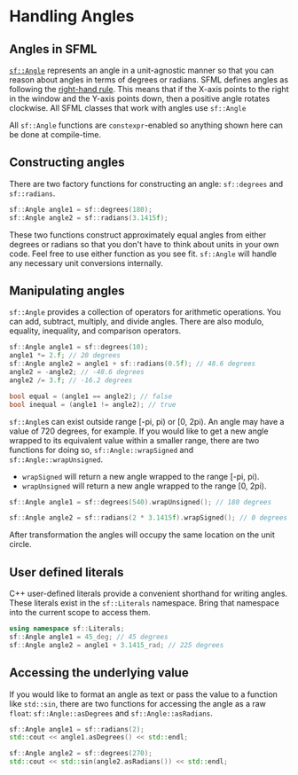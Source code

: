 # Handling Angles

## Angles in SFML

[`sf::Angle`](https://www.sfml-dev.org/todo/angle.php "sf::Angle documentation") represents an angle in a unit-agnostic manner so that you can reason about angles in terms of degrees or radians.
SFML defines angles as following the [right-hand rule](https://en.wikipedia.org/wiki/Right-hand_rule).
This means that if the X-axis points to the right in the window and the Y-axis points down, then a positive angle rotates clockwise.
All SFML classes that work with angles use `sf::Angle`

All `sf::Angle` functions are `constexpr`-enabled so anything shown here can be done at compile-time.

## Constructing angles

There are two factory functions for constructing an angle: `sf::degrees` and `sf::radians`.

```cpp
sf::Angle angle1 = sf::degrees(180);
sf::Angle angle2 = sf::radians(3.1415f);
```

These two functions construct approximately equal angles from either degrees or radians so that you don't have to think about units in your own code.
Feel free to use either function as you see fit.
`sf::Angle` will handle any necessary unit conversions internally.

## Manipulating angles

`sf::Angle` provides a collection of operators for arithmetic operations.
You can add, subtract, multiply, and divide angles.
There are also modulo, equality, inequality, and comparison operators.

```cpp
sf::Angle angle1 = sf::degrees(10);
angle1 *= 2.f; // 20 degrees
sf::Angle angle2 = angle1 + sf::radians(0.5f); // 48.6 degrees
angle2 = -angle2; // -48.6 degrees
angle2 /= 3.f; // -16.2 degrees

bool equal = (angle1 == angle2); // false
bool inequal = (angle1 != angle2); // true
```

`sf::Angle`s can exist outside range [-pi, pi) or [0, 2pi).
An angle may have a value of 720 degrees, for example.
If you would like to get a new angle wrapped to its equivalent value within a smaller range, there are two functions for doing so, `sf::Angle::wrapSigned` and `sf::Angle::wrapUnsigned`.

- `wrapSigned` will return a new angle wrapped to the range [-pi, pi).
- `wrapUnsigned` will return a new angle wrapped to the range [0, 2pi).

```cpp
sf::Angle angle1 = sf::degrees(540).wrapUnsigned(); // 180 degrees

sf::Angle angle2 = sf::radians(2 * 3.1415f).wrapSigned(); // 0 degrees
```

After transformation the angles will occupy the same location on the unit circle.

## User defined literals

C++ user-defined literals provide a convenient shorthand for writing angles.
These literals exist in the `sf::Literals` namespace.
Bring that namespace into the current scope to access them.

```cpp
using namespace sf::Literals;
sf::Angle angle1 = 45_deg; // 45 degrees
sf::Angle angle2 = angle1 + 3.1415_rad; // 225 degrees
```

## Accessing the underlying value

If you would like to format an angle as text or pass the value to a function like `std::sin`, there are two functions for accessing the angle as a raw `float`: `sf::Angle::asDegrees` and `sf::Angle::asRadians`.

```cpp
sf::Angle angle1 = sf::radians(2);
std::cout << angle1.asDegrees() << std::endl;

sf::Angle angle2 = sf::degrees(270);
std::cout << std::sin(angle2.asRadians()) << std::endl;
```

